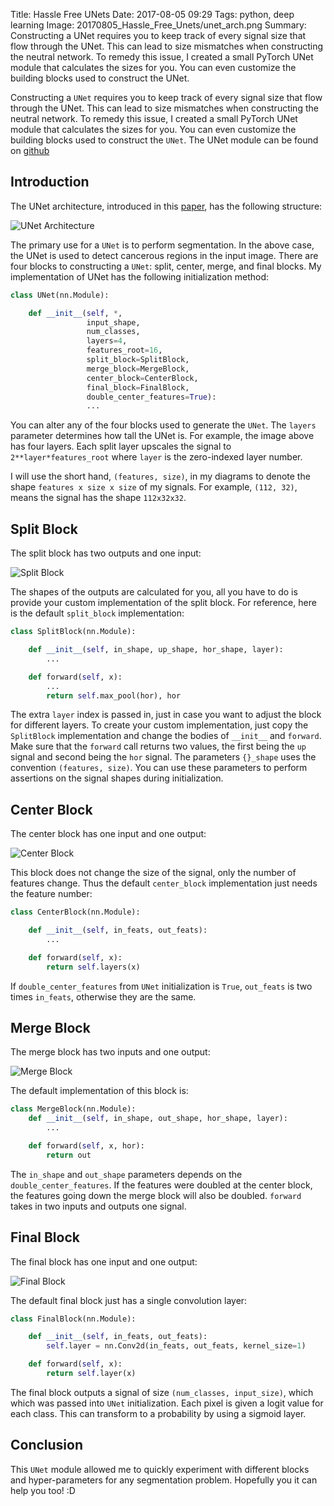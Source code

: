 Title: Hassle Free UNets
Date: 2017-08-05 09:29
Tags: python, deep learning
Image: 20170805_Hassle_Free_Unets/unet_arch.png
Summary: Constructing a UNet requires you to keep track of every signal size that flow through the UNet. This can lead to size mismatches when constructing the neutral network. To remedy this issue, I created a small PyTorch UNet module that calculates the sizes for you. You can even customize the building blocks used to construct the UNet.

Constructing a `UNet` requires you to keep track of every signal size that flow through the UNet. This can lead to size mismatches when constructing the 
neutral network. To remedy this issue, I created a small PyTorch UNet module 
that calculates the sizes for you. You can even customize the building blocks 
used to construct the `UNet`. The UNet module can be found on [github](https://github.com/thomasjpfan/pytorch_unet)

## Introduction

The UNet architecture, introduced in this [paper](link), has the following 
structure:

![UNet Architecture](/images/20170805_Hassle_Free_Unets/unet_arch.png "UNet Architecture")

The primary use for a `UNet` is to perform segmentation. In the above case, the 
UNet is used to detect cancerous regions in the input image. There are four 
blocks to constructing a `UNet`: split, center, merge, and final blocks. My implementation of UNet has the following initialization method:

```python
class UNet(nn.Module):

    def __init__(self, *, 
                 input_shape, 
                 num_classes,
                 layers=4,
                 features_root=16,
                 split_block=SplitBlock,
                 merge_block=MergeBlock,
                 center_block=CenterBlock,
                 final_block=FinalBlock,
                 double_center_features=True):
                 ...
```

You can alter any of the four blocks used to generate the `UNet`. The `layers` parameter determines how tall the UNet is. For example, the image above has four layers. Each split layer upscales the signal to `2**layer*features_root` where `layer` is the zero-indexed layer number.

I will use the short hand, `(features, size)`, in my diagrams to denote the shape `features x size x size` of my signals. For example, `(112, 32)`, means the signal has the shape `112x32x32`.

## Split Block

The split block has two outputs and one input:

![Split Block](/images/20170805_Hassle_Free_Unets/split_block.png "Split Block")

The shapes of the outputs are calculated for you, all you have to do is 
provide your custom implementation of the split block. For reference, here is 
the default `split_block` implementation:

```python
class SplitBlock(nn.Module):

    def __init__(self, in_shape, up_shape, hor_shape, layer):
        ...

    def forward(self, x):
        ...
        return self.max_pool(hor), hor
```

The extra `layer` index is passed in, just in case you want to adjust the block for different layers. To create your custom implementation, just copy the `SplitBlock` implementation and change the bodies of `__init__` and `forward`. Make sure that the `forward` call returns two values, the first being the `up` signal and second being the `hor` signal. The parameters `{}_shape` uses the convention `(features, size)`. You can use these parameters to perform assertions on the signal shapes during 
initialization.

## Center Block

The center block has one input and one output:

![Center Block](/images/20170805_Hassle_Free_Unets/center_block.png "Center Block")

This block does not change the size of the signal, only the number of features change. Thus the default `center_block` implementation just needs the feature number:

```python
class CenterBlock(nn.Module):

    def __init__(self, in_feats, out_feats):
        ...

    def forward(self, x):
        return self.layers(x)
```
If `double_center_features` from `UNet` initialization is `True`, `out_feats` is two times `in_feats`, otherwise they are the same.

## Merge Block

The merge block has two inputs and one output:

![Merge Block](/images/20170805_Hassle_Free_Unets/merge_block.png "Merge Block")

The default implementation of this block is:

```python
class MergeBlock(nn.Module):
    def __init__(self, in_shape, out_shape, hor_shape, layer):
        ...

    def forward(self, x, hor):
        return out
```

The `in_shape` and `out_shape` parameters depends on the `double_center_features`. If the features were doubled at the center block, the features going down the merge block will also be doubled. `forward` takes in 
two inputs and outputs one signal.

## Final Block

The final block has one input and one output:

![Final Block](/images/20170805_Hassle_Free_Unets/final_block.png "Final Block")

The default final block just has a single convolution layer:

```python
class FinalBlock(nn.Module):

    def __init__(self, in_feats, out_feats):
        self.layer = nn.Conv2d(in_feats, out_feats, kernel_size=1)

    def forward(self, x):
        return self.layer(x)
```

The final block outputs a signal of size `(num_classes, input_size)`, which 
which was passed into `UNet` initialization. Each pixel is given a logit value
for each class. This can transform to a probability by using a sigmoid layer.

## Conclusion

This `UNet` module allowed me to quickly experiment with different blocks and hyper-parameters for any segmentation problem. Hopefully you it can help you too! :D

